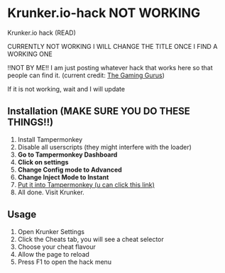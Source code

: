 # Krunker.io-hack NOT WORKING
Krunker.io hack (READ)

CURRENTLY NOT WORKING I WILL CHANGE THE TITLE ONCE I FIND A WORKING ONE

!!NOT BY ME!!  I am just posting whatever hack that works here so that people can find it. (current credit: [The Gaming Gurus](https://forum.sys32.dev/d/1-krunker-cheat-loader))

If it is not working, wait and I will update


## Installation (MAKE SURE YOU DO THESE THINGS!!)
1. Install Tampermonkey
2. Disable all userscripts (they might interfere with the loader)
3. **Go to Tampermonkey Dashboard**
4. **Click on settings**
5. **Change Config mode to Advanced**
6. **Change Inject Mode to Instant**
7. [Put it into Tampermonkey (u can click this link)](https://github.com/disagreeing/Krunker.io-hack/raw/main/Script%20(put%20in%20tampermonkey).user.js)
8. All done. Visit Krunker.

## Usage
1. Open Krunker Settings
2. Click the Cheats tab, you will see a cheat selector
3. Choose your cheat flavour
4. Allow the page to reload
5. Press F1 to open the hack menu
